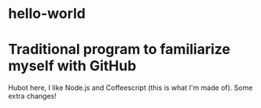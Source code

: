 # hello-world
Traditional program to familiarize myself with GitHub
=====================================================
Hubot here, I like Node.js and Coffeescript (this is what I'm made of). 
Some extra changes!
